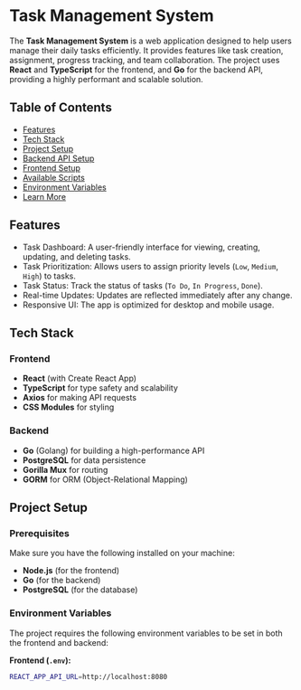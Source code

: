 # Task Management System

The **Task Management System** is a web application designed to help users manage their daily tasks efficiently. It provides features like task creation, assignment, progress tracking, and team collaboration. The project uses **React** and **TypeScript** for the frontend, and **Go** for the backend API, providing a highly performant and scalable solution.

## Table of Contents

- [Features](#features)
- [Tech Stack](#tech-stack)
- [Project Setup](#project-setup)
- [Backend API Setup](#backend-api-setup)
- [Frontend Setup](#frontend-setup)
- [Available Scripts](#available-scripts)
- [Environment Variables](#environment-variables)
- [Learn More](#learn-more)

## Features

- Task Dashboard: A user-friendly interface for viewing, creating, updating, and deleting tasks.
- Task Prioritization: Allows users to assign priority levels (`Low`, `Medium`, `High`) to tasks.
- Task Status: Track the status of tasks (`To Do`, `In Progress`, `Done`).
- Real-time Updates: Updates are reflected immediately after any change.
- Responsive UI: The app is optimized for desktop and mobile usage.

## Tech Stack

### Frontend

- **React** (with Create React App)
- **TypeScript** for type safety and scalability
- **Axios** for making API requests
- **CSS Modules** for styling

### Backend

- **Go** (Golang) for building a high-performance API
- **PostgreSQL** for data persistence
- **Gorilla Mux** for routing
- **GORM** for ORM (Object-Relational Mapping)

## Project Setup

### Prerequisites

Make sure you have the following installed on your machine:

- **Node.js** (for the frontend)
- **Go** (for the backend)
- **PostgreSQL** (for the database)

### Environment Variables

The project requires the following environment variables to be set in both the frontend and backend:

**Frontend (`.env`):**

```bash
REACT_APP_API_URL=http://localhost:8080
